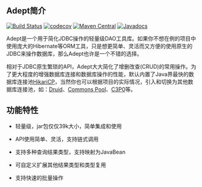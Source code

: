 ## Adept简介

[![Build Status](https://secure.travis-ci.org/blinkfox/adept.svg)](https://travis-ci.org/blinkfox/adept) [![codecov](https://codecov.io/gh/blinkfox/adept/branch/master/graph/badge.svg)](https://codecov.io/gh/blinkfox/adept) [![Maven Central](https://img.shields.io/maven-central/v/com.blinkfox/adept.svg)](http://search.maven.org/#artifactdetails%7Ccom.blinkfox%7Cadept%7C1.0.0%7Cjar) [![Javadocs](http://www.javadoc.io/badge/com.blinkfox/adept.svg)](http://www.javadoc.io/doc/com.blinkfox/adept)

Adept是一个用于简化JDBC操作的轻量级DAO工具库。如果你不想在例的项目中使用庞大的Hibernate等ORM工具，只是想更简单、灵活而又方便的使用原生的JDBC来操作数据库，那么Adept也许是一个不错的选择。

相对于JDBC原生繁琐的API，Adept大大简化了增删改查(CRUD)的常用操作。为了更大程度的增强数据库连接和数据库操作的性能，默认内置了Java界最快的数据库连接池[HikariCP][1]，当然你也可以根据项目的实际情况，引入和切换为其他数据库连接池，如：[Druid][2]、[Commons Pool][3]、[C3P0][4]等。

## 功能特性

- 轻量级，jar包仅仅39k大小，简单集成和使用
- API使用简单、灵活，支持链式调用
- 支持多种查询结果类型，支持映射为JavaBean
- 可自定义扩展其他结果类型和类型复用
- 支持快速的批量操作

  [1]: http://brettwooldridge.github.io/HikariCP
  [2]: https://github.com/alibaba/druid
  [3]: http://commons.apache.org/proper/commons-pool/index.html
  [4]: http://www.mchange.com/projects/c3p0/